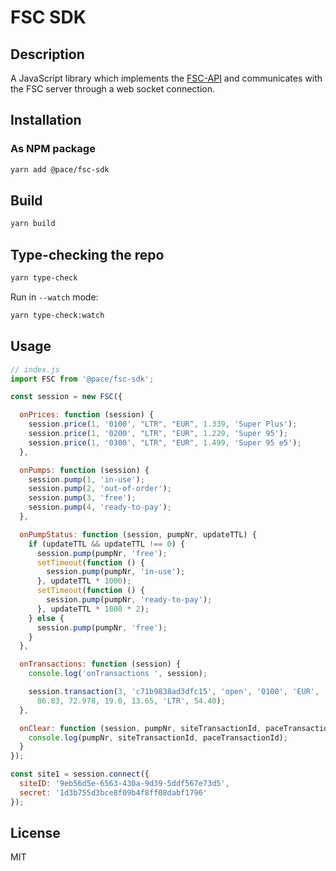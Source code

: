 # FSC SDK

## Description
A JavaScript library which implements the [FSC-API](https://www.notion.so/pacetelematics/PACE-Fueling-Site-Connect-API-dc609d941f5c410fadf567892158c8b0) and communicates with the FSC
server through a web socket connection.

## Installation
### As NPM package
```bash
yarn add @pace/fsc-sdk
```

## Build 
```bash
yarn build
```

## Type-checking the repo

```sh
yarn type-check
```

Run in `--watch` mode:

```sh
yarn type-check:watch
```

## Usage

```js
// index.js
import FSC from '@pace/fsc-sdk';

const session = new FSC({

  onPrices: function (session) {
    session.price(1, '0100', "LTR", "EUR", 1.339, 'Super Plus');
    session.price(1, '0200', "LTR", "EUR", 1.229, 'Super 95');
    session.price(1, '0300', "LTR", "EUR", 1.499, 'Super 95 e5');
  },

  onPumps: function (session) {
    session.pump(1, 'in-use');
    session.pump(2, 'out-of-order');
    session.pump(3, 'free');
    session.pump(4, 'ready-to-pay');
  },

  onPumpStatus: function (session, pumpNr, updateTTL) {
    if (updateTTL && updateTTL !== 0) {
      session.pump(pumpNr, 'free');
      setTimeout(function () {
        session.pump(pumpNr, 'in-use');
      }, updateTTL * 1000);
      setTimeout(function () {
        session.pump(pumpNr, 'ready-to-pay');
      }, updateTTL * 1000 * 2);
    } else {
      session.pump(pumpNr, 'free');
    }
  },

  onTransactions: function (session) {
    console.log('onTransactions ', session);

    session.transaction(3, 'c71b9838ad3dfc15', 'open', '0100', 'EUR',
      86.83, 72.978, 19.0, 13.65, 'LTR', 54.40);
  },

  onClear: function (session, pumpNr, siteTransactionId, paceTransactionId) {
    console.log(pumpNr, siteTransactionId, paceTransactionId);
  }
});

const site1 = session.connect({
  siteID: '9eb56d5e-6563-430a-9d39-5ddf567e73d5',
  secret: '1d3b755d3bce8f09b4f8ff08dabf1796'
});

```


## License
MIT
